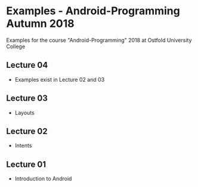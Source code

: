 # Examples - Android-Programming Autumn 2018
Examples for the course "Android-Programming" 2018 at Ostfold University College

## Lecture 04
* Examples exist in Lecture 02 and 03

## Lecture 03
* Layouts

## Lecture 02
* Intents

## Lecture 01
* Introduction to Android
